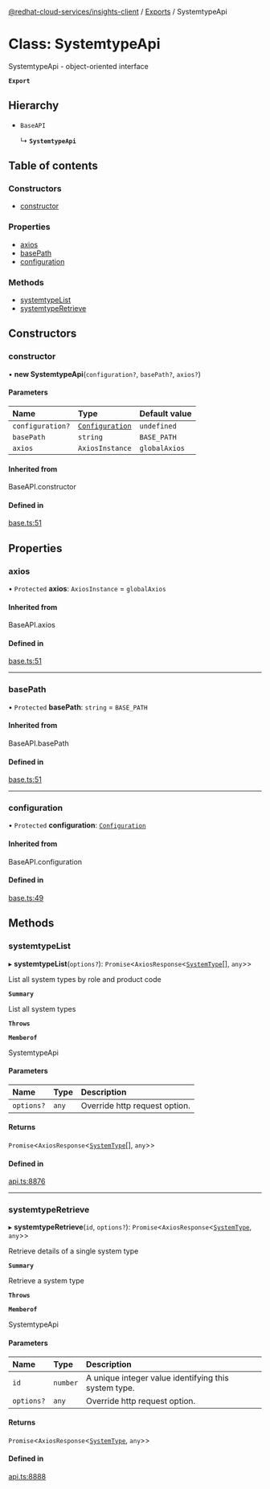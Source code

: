 [@redhat-cloud-services/insights-client](../README.md) / [Exports](../modules.md) / SystemtypeApi

# Class: SystemtypeApi

SystemtypeApi - object-oriented interface

**`Export`**

## Hierarchy

- `BaseAPI`

  ↳ **`SystemtypeApi`**

## Table of contents

### Constructors

- [constructor](SystemtypeApi.md#constructor)

### Properties

- [axios](SystemtypeApi.md#axios)
- [basePath](SystemtypeApi.md#basepath)
- [configuration](SystemtypeApi.md#configuration)

### Methods

- [systemtypeList](SystemtypeApi.md#systemtypelist)
- [systemtypeRetrieve](SystemtypeApi.md#systemtyperetrieve)

## Constructors

### constructor

• **new SystemtypeApi**(`configuration?`, `basePath?`, `axios?`)

#### Parameters

| Name | Type | Default value |
| :------ | :------ | :------ |
| `configuration?` | [`Configuration`](Configuration.md) | `undefined` |
| `basePath` | `string` | `BASE_PATH` |
| `axios` | `AxiosInstance` | `globalAxios` |

#### Inherited from

BaseAPI.constructor

#### Defined in

[base.ts:51](https://github.com/mkholjuraev/javascript-clients/blob/master/packages/insights/base.ts#L51)

## Properties

### axios

• `Protected` **axios**: `AxiosInstance` = `globalAxios`

#### Inherited from

BaseAPI.axios

#### Defined in

[base.ts:51](https://github.com/mkholjuraev/javascript-clients/blob/master/packages/insights/base.ts#L51)

___

### basePath

• `Protected` **basePath**: `string` = `BASE_PATH`

#### Inherited from

BaseAPI.basePath

#### Defined in

[base.ts:51](https://github.com/mkholjuraev/javascript-clients/blob/master/packages/insights/base.ts#L51)

___

### configuration

• `Protected` **configuration**: [`Configuration`](Configuration.md)

#### Inherited from

BaseAPI.configuration

#### Defined in

[base.ts:49](https://github.com/mkholjuraev/javascript-clients/blob/master/packages/insights/base.ts#L49)

## Methods

### systemtypeList

▸ **systemtypeList**(`options?`): `Promise`<`AxiosResponse`<[`SystemType`](../interfaces/SystemType.md)[], `any`\>\>

List all system types by role and product code

**`Summary`**

List all system types

**`Throws`**

**`Memberof`**

SystemtypeApi

#### Parameters

| Name | Type | Description |
| :------ | :------ | :------ |
| `options?` | `any` | Override http request option. |

#### Returns

`Promise`<`AxiosResponse`<[`SystemType`](../interfaces/SystemType.md)[], `any`\>\>

#### Defined in

[api.ts:8876](https://github.com/mkholjuraev/javascript-clients/blob/master/packages/insights/api.ts#L8876)

___

### systemtypeRetrieve

▸ **systemtypeRetrieve**(`id`, `options?`): `Promise`<`AxiosResponse`<[`SystemType`](../interfaces/SystemType.md), `any`\>\>

Retrieve details of a single system type

**`Summary`**

Retrieve a system type

**`Throws`**

**`Memberof`**

SystemtypeApi

#### Parameters

| Name | Type | Description |
| :------ | :------ | :------ |
| `id` | `number` | A unique integer value identifying this system type. |
| `options?` | `any` | Override http request option. |

#### Returns

`Promise`<`AxiosResponse`<[`SystemType`](../interfaces/SystemType.md), `any`\>\>

#### Defined in

[api.ts:8888](https://github.com/mkholjuraev/javascript-clients/blob/master/packages/insights/api.ts#L8888)

